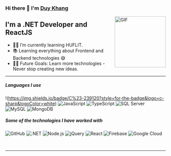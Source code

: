 
### Hi there 👋 I'm [Duy Khang](https://www.facebook.com/ndk25)

<img align="right" alt="GIF" height="160px" src="https://res.cloudinary.com/dxshs8qrh/image/upload/v1686212268/giphy_aq6zza.gif" />

## I'm a .NET Developer and ReactJS  

- 👨‍💻 I’m currently learning HUFLIT.
- 📚 Learning everything about Frontend and Backend technologies 😅
- 💪🏼 Future Goals: Learn more technologies - Never stop creating new ideas.

---

##### Languages I use
!(https://img.shields.io/badge/C%23-239120?style=for-the-badge&logo=c-sharp&logoColor=white)
![JavaScript](https://img.shields.io/badge/-JavaScript-000000?style=flat&logo=javascript)
![TypeScript](https://img.shields.io/badge/-TypeScript-000000?style=flat&logo=typescript)
![SQL Server](https://img.shields.io/badge/-SQLServer-000000?style=flat&logo=microsoftsqlserver)
![MySQL](https://img.shields.io/badge/-MySQL-000000?style=flat&logo=mysql)
![MongoDB](https://img.shields.io/badge/-MongoDB-000000?style=flat&logo=mongodb)

##### Some of the technologies I have worked with


![GitHub](https://img.shields.io/badge/-GitHub-222222?style=flat&logo=github&logoColor=181717)
![.NET](https://img.shields.io/badge/-ASP.NET-222222?style=flat&logo=dotnet&logoColor=512BD4)
![Node.js](https://img.shields.io/badge/-Node.js-222222?style=flat&logo=node.js&logoColor=339933)
![jQuery](https://img.shields.io/badge/-jQuery-222222?style=flat&logo=jQuery&logoColor=0769AD)
![React](https://img.shields.io/badge/-React-222222?style=flat&logo=React&logoColor=61DAFB)
![Firebase](https://img.shields.io/badge/Firebase-222222?style=flat-square&logo=firebase)
![Google Cloud](https://img.shields.io/badge/Google%20Cloud-black?style=flat-square&logo=google-cloud)

<br/>

---


